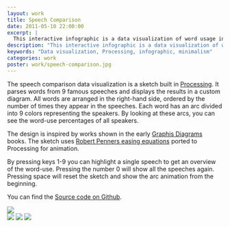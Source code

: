 ```yaml
---
layout: work
title: Speech Comparison
date: 2011-05-10 22:00:00
excerpt: |
  This interactive infographic is a data visualization of word usage in 9 famous speeches.
description: "This interactive infographic is a data visualization of word usage in 9 famous speeches."
keywords: "Data visualization, Processing, infographic, minimalism"
categories: work
poster: work/speech-comparison.jpg
---
```


The speech comparison data visualization is a sketch built in [Processing](http://processing.org/). It parses words from 9 famous speeches and displays the results in a custom diagram. All words are arranged in the right-hand side, ordered by the number of times they appear in the speeches. Each word has an arc divided into 9 colors representing the speakers. By looking at these arcs, you can see the word-use percentages of all speakers.

The design is inspired by works shown in the early [Graphis Diagrams](http://www.flickr.com/search/?q=graphis) books. The sketch uses [Robert Penners easing equations](http://www.robertpenner.com/easing/) ported to Processing for animation.

By pressing keys 1-9 you can highlight a single speech to get an overview of the word-use. Pressing the number 0 will show all the speeches again. Pressing space will reset the sketch and show the arc animation from the beginning.

You can find the [Source code on Github](http://github.com/runemadsen/SpeechComparison).

<div class="wide-750">
  <img src="{% asset_path work/speech-comparison.jpg %}" />
</div>

<img src="{% asset_path work/speech-comparison2.jpg %}" />

<img src="{% asset_path work/speech-comparison3.jpg %}" />

<img src="{% asset_path work/speech-comparison4.jpg %}" />
